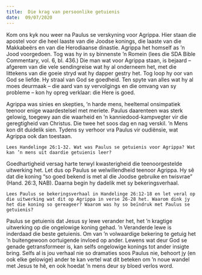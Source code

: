 ```yaml
---
title:  Die krag van persoonlike getuienis
date:  09/07/2020
---
```


Kom ons kyk nou weer na Paulus se verskyning voor Agrippa. Hier staan die apostel voor die heel laaste van die Joodse konings, die laaste van die Makkabeërs en van die Herodiaanse dinastie. Agrippa het homself as ’n Jood voorgedoen. Tog was hy in sy binnenste ’n Romein (lees die SDA Bible Commentary, vol. 6, bl. 436.) Die man wat voor Agrippa staan, is bejaard – afgerem van die vele sendingreise wat hy al onderneem het, met die littekens van die goeie stryd wat hy dapper gestry het. Tog loop hy oor van God se liefde. Hy straal van God se goedheid. Ten spyte van alles wat hy al moes deurmaak – die aard van sy vervolgings en die omvang van sy probleme – kon hy opreg verklaar: die Here is goed.

Agrippa was sinies en skepties, ’n harde mens, heeltemal onsimpatiek teenoor enige waardestelsel met meriete. Paulus daarenteen was sterk gelowig, toegewy aan die waarheid en ’n kanniedood-kampvegter vir die geregtigheid van Christus. Die twee het soos dag en nag verskil. ’n Mens kon dit duidelik sien. Tydens sy verhoor vra Paulus vir oudiënsie, wat Agrippa ook dan toestaan.

`Lees Handelinge 26:1-32. Wat was Paulus se getuienis voor Agrippa? Wat kan ’n mens uit daardie getuienis leer?`

Goedhartigheid versag harte terwyl kwasterigheid die teenoorgestelde uitwerking het. Let dus op Paulus se welwillendheid teenoor Agrippa. Hy sê dat die koning “so goed bekend is met al die Joodse gebruike en twisvrae” (Hand. 26:3, NAB). Daarna begin hy dadelik met sy bekeringsverhaal.

`Lees Paulus se bekeringsverhaal in Handelinge 26:12-18 en let veral op die uitwerking wat dit op Agrippa in verse 26-28 het. Waarom dink jy het die koning so gereageer? Waarom was hy so beïndruk met Paulus se getuienis?`

Paulus se getuienis dat Jesus sy lewe verander het, het ’n kragtige uitwerking op die ongelowige koning gehad. ’n Veranderde lewe is inderdaad die beste getuienis. Om van ’n volwaardige bekering te getuig het ’n buitengewoon oortuigende invloed op ander. Lewens wat deur God se genade getransformeer is, kan selfs ongelowige konings tot ander insigte bring. Selfs al is jou verhaal nie so dramaties soos Paulus nie, behoort jy (en ook elke gelowige) ander te kan vertel wat dit beteken om ’n noue wandel met Jesus te hê, en ook hoedat ’n mens deur sy bloed verlos word.